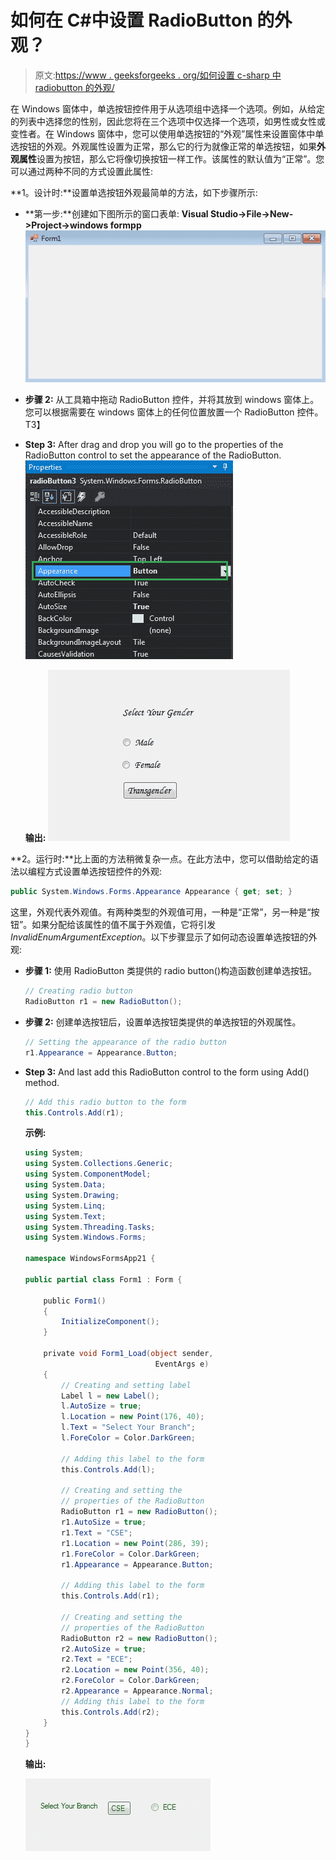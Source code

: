 # 如何在 C#中设置 RadioButton 的外观？

> 原文:[https://www . geeksforgeeks . org/如何设置 c-sharp 中 radiobutton 的外观/](https://www.geeksforgeeks.org/how-to-set-the-appearance-of-radiobutton-in-c-sharp/)

在 Windows 窗体中，单选按钮控件用于从选项组中选择一个选项。例如，从给定的列表中选择您的性别，因此您将在三个选项中仅选择一个选项，如男性或女性或变性者。在 Windows 窗体中，您可以使用单选按钮的“外观”属性来设置窗体中单选按钮的外观。外观属性设置为正常，那么它的行为就像正常的单选按钮，如果**外观属性**设置为按钮，那么它将像切换按钮一样工作。该属性的默认值为“正常”。您可以通过两种不同的方式设置此属性:

**1。设计时:**设置单选按钮外观最简单的方法，如下步骤所示:

*   **第一步:**创建如下图所示的窗口表单:
    **Visual Studio->File->New->Project->windows formpp**
    ![](img/f3cd3ae5c11eb68b3d10b5ab8eec9925.png)
*   **步骤 2:** 从工具箱中拖动 RadioButton 控件，并将其放到 windows 窗体上。您可以根据需要在 windows 窗体上的任何位置放置一个 RadioButton 控件。
    T3】
*   **Step 3:** After drag and drop you will go to the properties of the RadioButton control to set the appearance of the RadioButton.
    ![](img/720d9d55e366124782d38d0172fc213f.png)

    **输出:**
    ![](img/80f686b99de701b4adeb20ffdaf2b5c4.png)

**2。运行时:**比上面的方法稍微复杂一点。在此方法中，您可以借助给定的语法以编程方式设置单选按钮控件的外观:

```cs
public System.Windows.Forms.Appearance Appearance { get; set; }
```

这里，外观代表外观值。有两种类型的外观值可用，一种是“正常”，另一种是“按钮”。如果分配给该属性的值不属于外观值，它将引发*InvalidEnumArgumentException*。以下步骤显示了如何动态设置单选按钮的外观:

*   **步骤 1:** 使用 RadioButton 类提供的 radio button()构造函数创建单选按钮。

    ```cs
    // Creating radio button
    RadioButton r1 = new RadioButton();

    ```

*   **步骤 2:** 创建单选按钮后，设置单选按钮类提供的单选按钮的外观属性。

    ```cs
    // Setting the appearance of the radio button
    r1.Appearance = Appearance.Button;

    ```

*   **Step 3:** And last add this RadioButton control to the form using Add() method.

    ```cs
    // Add this radio button to the form
    this.Controls.Add(r1);

    ```

    **示例:**

    ```cs
    using System;
    using System.Collections.Generic;
    using System.ComponentModel;
    using System.Data;
    using System.Drawing;
    using System.Linq;
    using System.Text;
    using System.Threading.Tasks;
    using System.Windows.Forms;

    namespace WindowsFormsApp21 {

    public partial class Form1 : Form {

        public Form1()
        {
            InitializeComponent();
        }

        private void Form1_Load(object sender,
                                 EventArgs e)
        {
            // Creating and setting label
            Label l = new Label();
            l.AutoSize = true;
            l.Location = new Point(176, 40);
            l.Text = "Select Your Branch";
            l.ForeColor = Color.DarkGreen;

            // Adding this label to the form
            this.Controls.Add(l);

            // Creating and setting the 
            // properties of the RadioButton
            RadioButton r1 = new RadioButton();
            r1.AutoSize = true;
            r1.Text = "CSE";
            r1.Location = new Point(286, 39);
            r1.ForeColor = Color.DarkGreen;
            r1.Appearance = Appearance.Button;

            // Adding this label to the form
            this.Controls.Add(r1);

            // Creating and setting the
            // properties of the RadioButton
            RadioButton r2 = new RadioButton();
            r2.AutoSize = true;
            r2.Text = "ECE";
            r2.Location = new Point(356, 40);
            r2.ForeColor = Color.DarkGreen;
            r2.Appearance = Appearance.Normal;
            // Adding this label to the form
            this.Controls.Add(r2);
        }
    }
    }
    ```

    **输出:**

    ![](img/c381f8f5ddf2d5f18a425cee8b8e66e5.png)